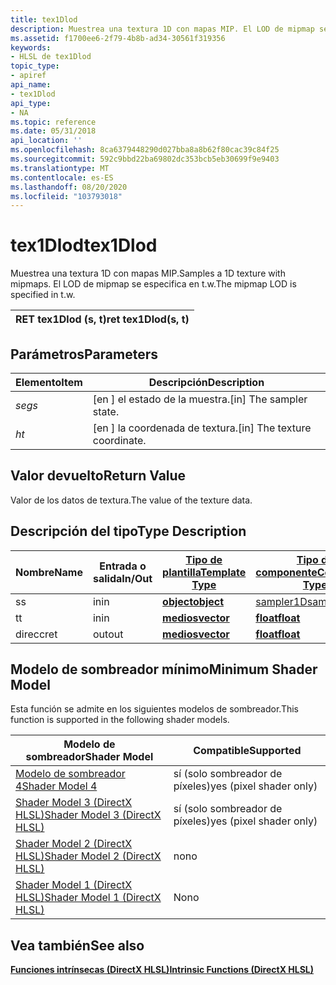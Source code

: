 ```yaml
---
title: tex1Dlod
description: Muestrea una textura 1D con mapas MIP. El LOD de mipmap se especifica en t.w.
ms.assetid: f1700ee6-2f79-4b8b-ad34-30561f319356
keywords:
- HLSL de tex1Dlod
topic_type:
- apiref
api_name:
- tex1Dlod
api_type:
- NA
ms.topic: reference
ms.date: 05/31/2018
api_location: ''
ms.openlocfilehash: 8ca6379448290d027bba8a8b62f80cac39c84f25
ms.sourcegitcommit: 592c9bbd22ba69802dc353bcb5eb30699f9e9403
ms.translationtype: MT
ms.contentlocale: es-ES
ms.lasthandoff: 08/20/2020
ms.locfileid: "103793018"
---
```

# <a name="tex1dlod"></a><span data-ttu-id="b5a85-105">tex1Dlod</span><span class="sxs-lookup"><span data-stu-id="b5a85-105">tex1Dlod</span></span>

<span data-ttu-id="b5a85-106">Muestrea una textura 1D con mapas MIP.</span><span class="sxs-lookup"><span data-stu-id="b5a85-106">Samples a 1D texture with mipmaps.</span></span> <span data-ttu-id="b5a85-107">El LOD de mipmap se especifica en t.w.</span><span class="sxs-lookup"><span data-stu-id="b5a85-107">The mipmap LOD is specified in t.w.</span></span>



| <span data-ttu-id="b5a85-108">RET tex1Dlod (s, t)</span><span class="sxs-lookup"><span data-stu-id="b5a85-108">ret tex1Dlod(s, t)</span></span> |
|--------------------|



 

## <a name="parameters"></a><span data-ttu-id="b5a85-109">Parámetros</span><span class="sxs-lookup"><span data-stu-id="b5a85-109">Parameters</span></span>



| <span data-ttu-id="b5a85-110">Elemento</span><span class="sxs-lookup"><span data-stu-id="b5a85-110">Item</span></span>                                                   | <span data-ttu-id="b5a85-111">Descripción</span><span class="sxs-lookup"><span data-stu-id="b5a85-111">Description</span></span>                               |
|--------------------------------------------------------|-------------------------------------------|
| <span data-ttu-id="b5a85-112"><span id="s"></span><span id="S"></span>*seg*</span><span class="sxs-lookup"><span data-stu-id="b5a85-112"><span id="s"></span><span id="S"></span>*s*</span></span><br/> | <span data-ttu-id="b5a85-113">\[en \] el estado de la muestra.</span><span class="sxs-lookup"><span data-stu-id="b5a85-113">\[in\] The sampler state.</span></span><br/>      |
| <span data-ttu-id="b5a85-114"><span id="t"></span><span id="T"></span>*h*</span><span class="sxs-lookup"><span data-stu-id="b5a85-114"><span id="t"></span><span id="T"></span>*t*</span></span><br/> | <span data-ttu-id="b5a85-115">\[en \] la coordenada de textura.</span><span class="sxs-lookup"><span data-stu-id="b5a85-115">\[in\] The texture coordinate.</span></span><br/> |



 

## <a name="return-value"></a><span data-ttu-id="b5a85-116">Valor devuelto</span><span class="sxs-lookup"><span data-stu-id="b5a85-116">Return Value</span></span>

<span data-ttu-id="b5a85-117">Valor de los datos de textura.</span><span class="sxs-lookup"><span data-stu-id="b5a85-117">The value of the texture data.</span></span>

## <a name="type-description"></a><span data-ttu-id="b5a85-118">Descripción del tipo</span><span class="sxs-lookup"><span data-stu-id="b5a85-118">Type Description</span></span>



| <span data-ttu-id="b5a85-119">Nombre</span><span class="sxs-lookup"><span data-stu-id="b5a85-119">Name</span></span> | <span data-ttu-id="b5a85-120">Entrada o salida</span><span class="sxs-lookup"><span data-stu-id="b5a85-120">In/Out</span></span> | [<span data-ttu-id="b5a85-121">**Tipo de plantilla**</span><span class="sxs-lookup"><span data-stu-id="b5a85-121">**Template Type**</span></span>](dx-graphics-hlsl-intrinsic-functions.md)                       | [<span data-ttu-id="b5a85-122">**Tipo de componente**</span><span class="sxs-lookup"><span data-stu-id="b5a85-122">**Component Type**</span></span>](dx-graphics-hlsl-intrinsic-functions.md) | <span data-ttu-id="b5a85-123">Tamaño</span><span class="sxs-lookup"><span data-stu-id="b5a85-123">Size</span></span> |
|------|--------|-------------------------------------------------------------------------------------|----------------------------------------------------------------|------|
| <span data-ttu-id="b5a85-124">s</span><span class="sxs-lookup"><span data-stu-id="b5a85-124">s</span></span>    | <span data-ttu-id="b5a85-125">in</span><span class="sxs-lookup"><span data-stu-id="b5a85-125">in</span></span>     | [<span data-ttu-id="b5a85-126">**object**</span><span class="sxs-lookup"><span data-stu-id="b5a85-126">**object**</span></span>](dx-graphics-hlsl-intrinsic-functions.md) | [<span data-ttu-id="b5a85-127">sampler1D</span><span class="sxs-lookup"><span data-stu-id="b5a85-127">sampler1D</span></span>](dx-graphics-hlsl-sampler.md)                      | <span data-ttu-id="b5a85-128">1</span><span class="sxs-lookup"><span data-stu-id="b5a85-128">1</span></span>    |
| <span data-ttu-id="b5a85-129">t</span><span class="sxs-lookup"><span data-stu-id="b5a85-129">t</span></span>    | <span data-ttu-id="b5a85-130">in</span><span class="sxs-lookup"><span data-stu-id="b5a85-130">in</span></span>     | [<span data-ttu-id="b5a85-131">**medios**</span><span class="sxs-lookup"><span data-stu-id="b5a85-131">**vector**</span></span>](dx-graphics-hlsl-intrinsic-functions.md) | [<span data-ttu-id="b5a85-132">**float**</span><span class="sxs-lookup"><span data-stu-id="b5a85-132">**float**</span></span>](/windows/desktop/WinProg/windows-data-types)                        | <span data-ttu-id="b5a85-133">4</span><span class="sxs-lookup"><span data-stu-id="b5a85-133">4</span></span>    |
| <span data-ttu-id="b5a85-134">direcc</span><span class="sxs-lookup"><span data-stu-id="b5a85-134">ret</span></span>  | <span data-ttu-id="b5a85-135">out</span><span class="sxs-lookup"><span data-stu-id="b5a85-135">out</span></span>    | [<span data-ttu-id="b5a85-136">**medios**</span><span class="sxs-lookup"><span data-stu-id="b5a85-136">**vector**</span></span>](dx-graphics-hlsl-intrinsic-functions.md) | [<span data-ttu-id="b5a85-137">**float**</span><span class="sxs-lookup"><span data-stu-id="b5a85-137">**float**</span></span>](/windows/desktop/WinProg/windows-data-types)                        | <span data-ttu-id="b5a85-138">4</span><span class="sxs-lookup"><span data-stu-id="b5a85-138">4</span></span>    |



 

## <a name="minimum-shader-model"></a><span data-ttu-id="b5a85-139">Modelo de sombreador mínimo</span><span class="sxs-lookup"><span data-stu-id="b5a85-139">Minimum Shader Model</span></span>

<span data-ttu-id="b5a85-140">Esta función se admite en los siguientes modelos de sombreador.</span><span class="sxs-lookup"><span data-stu-id="b5a85-140">This function is supported in the following shader models.</span></span>



| <span data-ttu-id="b5a85-141">Modelo de sombreador</span><span class="sxs-lookup"><span data-stu-id="b5a85-141">Shader Model</span></span>                                              | <span data-ttu-id="b5a85-142">Compatible</span><span class="sxs-lookup"><span data-stu-id="b5a85-142">Supported</span></span>               |
|-----------------------------------------------------------|-------------------------|
| [<span data-ttu-id="b5a85-143">Modelo de sombreador 4</span><span class="sxs-lookup"><span data-stu-id="b5a85-143">Shader Model 4</span></span>](dx-graphics-hlsl-sm4.md)                | <span data-ttu-id="b5a85-144">sí (solo sombreador de píxeles)</span><span class="sxs-lookup"><span data-stu-id="b5a85-144">yes (pixel shader only)</span></span> |
| [<span data-ttu-id="b5a85-145">Shader Model 3 (DirectX HLSL)</span><span class="sxs-lookup"><span data-stu-id="b5a85-145">Shader Model 3 (DirectX HLSL)</span></span>](dx-graphics-hlsl-sm3.md) | <span data-ttu-id="b5a85-146">sí (solo sombreador de píxeles)</span><span class="sxs-lookup"><span data-stu-id="b5a85-146">yes (pixel shader only)</span></span> |
| [<span data-ttu-id="b5a85-147">Shader Model 2 (DirectX HLSL)</span><span class="sxs-lookup"><span data-stu-id="b5a85-147">Shader Model 2 (DirectX HLSL)</span></span>](dx-graphics-hlsl-sm2.md) | <span data-ttu-id="b5a85-148">no</span><span class="sxs-lookup"><span data-stu-id="b5a85-148">no</span></span>                      |
| [<span data-ttu-id="b5a85-149">Shader Model 1 (DirectX HLSL)</span><span class="sxs-lookup"><span data-stu-id="b5a85-149">Shader Model 1 (DirectX HLSL)</span></span>](dx-graphics-hlsl-sm1.md) | <span data-ttu-id="b5a85-150">No</span><span class="sxs-lookup"><span data-stu-id="b5a85-150">no</span></span>                      |



 

## <a name="see-also"></a><span data-ttu-id="b5a85-151">Vea también</span><span class="sxs-lookup"><span data-stu-id="b5a85-151">See also</span></span>

<dl> <dt>

[<span data-ttu-id="b5a85-152">**Funciones intrínsecas (DirectX HLSL)**</span><span class="sxs-lookup"><span data-stu-id="b5a85-152">**Intrinsic Functions (DirectX HLSL)**</span></span>](dx-graphics-hlsl-intrinsic-functions.md)
</dt> </dl>

 

